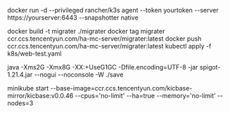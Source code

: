 docker run -d --privileged rancher/k3s agent --token yourtoken --server https://yourserver:6443 --snapshotter native

docker build -t migrater ./migrater
docker tag migrater ccr.ccs.tencentyun.com/ha-mc-server/migrater:latest
docker push ccr.ccs.tencentyun.com/ha-mc-server/migrater:latest
kubectl apply -f k8s/web-test.yaml

java -Xms2G -Xmx8G -XX:+UseG1GC -Dfile.encoding=UTF-8 -jar spigot-1.21.4.jar --nogui --noconsole -W ./save

minikube start --base-image=ccr.ccs.tencentyun.com/kicbase-mirror/kicbase:v0.0.46 --cpus='no-limit' --ha=true --memory='no-limit' --nodes=3
